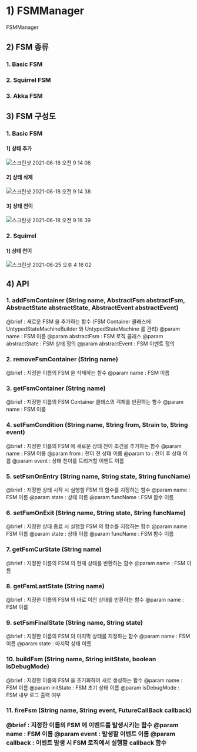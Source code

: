 # 1) FSMManager
FSMManager
  
  
## 2) FSM 종류
### 1. Basic FSM
### 2. Squirrel FSM
### 3. Akka FSM
  
  
## 3) FSM 구성도
### 1. Basic FSM
#### 1] 상태 추가
![스크린샷 2021-06-18 오전 9 14 06](https://user-images.githubusercontent.com/37236920/122487505-665a8b80-d016-11eb-9e32-21edc122fa7d.png)
  
#### 2] 상태 삭제
![스크린샷 2021-06-18 오전 9 14 38](https://user-images.githubusercontent.com/37236920/122487536-796d5b80-d016-11eb-856f-caf3c86c6718.png)
  
#### 3] 상태 천이
![스크린샷 2021-06-18 오전 9 16 39](https://user-images.githubusercontent.com/37236920/122487670-c18c7e00-d016-11eb-9ee7-449bfa547fa0.png)
  
### 2. Squirrel 
#### 1] 상태 천이
![스크린샷 2021-06-25 오후 4 16 02](https://user-images.githubusercontent.com/37236920/123386348-87e8e380-d5d1-11eb-827f-47df382f319e.png)
  
  
## 4) API
### 1. addFsmContainer (String name, AbstractFsm abstractFsm, AbstractState abstractState, AbstractEvent abstractEvent)
@brief : 새로운 FSM 을 추가하는 함수 (FSM Container 클래스에 UntypedStateMachineBuilder 와 UntypedStateMachine 를 관리)
@param name : FSM 이름
@param abstractFsm : FSM 로직 클래스
@param abstractState : FSM 상태 정의
@param abstractEvent : FSM 이벤트 정의
  
### 2. removeFsmContainer (String name)
@brief : 지정한 이름의 FSM 을 삭제하는 함수
@param name : FSM 이름
  
### 3. getFsmContainer (String name)
@brief : 지정한 이름의 FSM Container 클래스의 객체를 반환하는 함수
@param name : FSM 이름
  
### 4. setFsmCondition (String name, String from, Strain to, String event)
@brief : 지정한 이름의 FSM 에 새로운 상태 천이 조건을 추가하는 함수
@param name : FSM 이름
@param from : 천이 전 상태 이름
@param to : 천이 후 상태 이름
@param event : 상태 천이를 트리거할 이벤트 이름
  
### 5. setFsmOnEntry (String name, String state, String funcName)
@brief : 지정한 상태 시작 시 실행할 FSM 의 함수를 지정하는 함수
@param name : FSM 이름
@param state : 상태 이름
@param funcName : FSM 함수 이름
  
### 6. setFsmOnExit (String name, String state, String funcName)
@brief : 지정한 상태 종료 시 실행할 FSM 의 함수를 지정하는 함수
@param name : FSM 이름
@param state : 상태 이름
@param funcName : FSM 함수 이름
  
### 7. getFsmCurState (String name)
@brief : 지정한 이름의 FSM 의 현재 상태를 반환하는 함수
@param name : FSM 이름
  
### 8. getFsmLastState (String name)
@brief : 지정한 이름의 FSM 의 바로 이전 상태를 반환하는 함수
@param name : FSM 이름
  
### 9. setFsmFinalState (String name, String state)
@brief : 지정한 이름의 FSM 의 마지막 상태를 지정하는 함수
@param name : FSM 이름
@param state : 마지막 상태 이름
  
### 10. buildFsm (String name, String initState, boolean isDebugMode)
@brief : 지정한 이름의 FSM 을 초기화하여 새로 생성하는 함수
@param name : FSM 이름
@param initState : FSM 초기 상태 이름
@param isDebugMode : FSM 내부 로그 출력 여부
  
### 11. fireFsm (String name, String event, FutureCallBack<Object> callback)
@brief : 지정한 이름의 FSM 에 이벤트를 발생시키는 함수
@param name : FSM 이름
@param event : 발생할 이벤트 이름
@param callback : 이벤트 발생 시 FSM 로직에서 실행할 callback 함수
  
